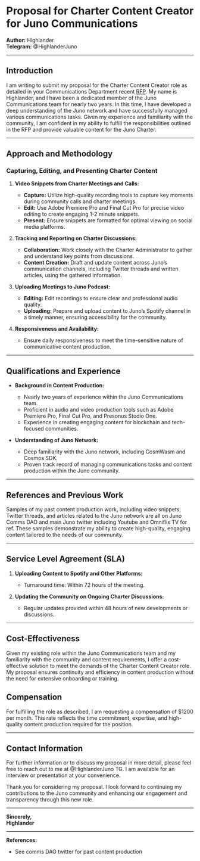 # Proposal for Charter Content Creator for Juno Communications

**Author:** Highlander  
**Telegram:** @HighlanderJuno

---

## Introduction

I am writing to submit my proposal for the Charter Content Creator role as detailed in your Communications Department recent [RFP](https://github.com/CosmosContracts/council/blob/main/departments/communications/rfp/002-Charter_Content_Creator_Role/Charter%20Content%20Creator.md). My name is Highlander, and I have been a dedicated member of the Juno Communications team for nearly two years. In this time, I have developed a deep understanding of the Juno network and have successfully managed various communications tasks. Given my experience and familiarity with the community, I am confident in my ability to fulfill the responsibilities outlined in the RFP and provide valuable content for the Juno Charter.

---

## Approach and Methodology

### Capturing, Editing, and Presenting Charter Content

1. **Video Snippets from Charter Meetings and Calls:**
   - **Capture:** Utilize high-quality recording tools to capture key moments during community calls and charter meetings.
   - **Edit:** Use Adobe Premiere Pro and Final Cut Pro for precise video editing to create engaging 1-2 minute snippets.
   - **Present:** Ensure snippets are formatted for optimal viewing on social media platforms.

2. **Tracking and Reporting on Charter Discussions:**
   - **Collaboration:** Work closely with the Charter Administrator to gather and understand key points from discussions.
   - **Content Creation:** Draft and update content across Juno’s communication channels, including Twitter threads and written articles, using the gathered information.

3. **Uploading Meetings to Juno Podcast:**
   - **Editing:** Edit recordings to ensure clear and professional audio quality.
   - **Uploading:** Prepare and upload content to Juno’s Spotify channel in a timely manner, ensuring accessibility for the community.


5. **Responsiveness and Availability:**
   - Ensure daily responsiveness to meet the time-sensitive nature of communicative content production.

---

## Qualifications and Experience

- **Background in Content Production:**
  - Nearly two years of experience within the Juno Communications team.
  - Proficient in audio and video production tools such as Adobe Premiere Pro, Final Cut Pro, and Presonus Studio One.
  - Experience in creating engaging content for blockchain and tech-focused communities.

- **Understanding of Juno Network:**
  - Deep familiarity with the Juno network, including CosmWasm and Cosmos SDK.
  - Proven track record of managing communications tasks and content production within the Juno community.

---

## References and Previous Work

Samples of my past content production work, including video snippets, Twitter threads, and articles related to the Juno network are all on Juno Comms DAO and main Juno twitter including Youtube and Omniflix TV for ref. These samples demonstrate my ability to create high-quality, engaging content tailored to the needs of our community.

---

## Service Level Agreement (SLA)



1. **Uploading Content to Spotify and Other Platforms:**
   - Turnaround time: Within 72 hours of the meeting.

2. **Updating the Community on Ongoing Charter Discussions:**
   - Regular updates provided within 48 hours of new developments or discussions.

---

## Cost-Effectiveness

Given my existing role within the Juno Communications team and my familiarity with the community and content requirements, I offer a cost-effective solution to meet the demands of the Charter Content Creator role. My proposal ensures continuity and efficiency in content production without the need for extensive onboarding or training.

## Compensation
For fulfilling the role as described, I am requesting a compensation of $1200 per month. This rate reflects the time commitment, expertise, and high-quality content production required for the position.



---

## Contact Information

For further information or to discuss my proposal in more detail, please feel free to reach out to me at @HighlanderJuno TG. I am available for an interview or presentation at your convenience.

Thank you for considering my proposal. I look forward to continuing my contributions to the Juno community and enhancing our engagement and transparency through this new role.

---

**Sincerely,**  
**Highlander**  


---

**References:**
- See comms DAO twitter for past content production

